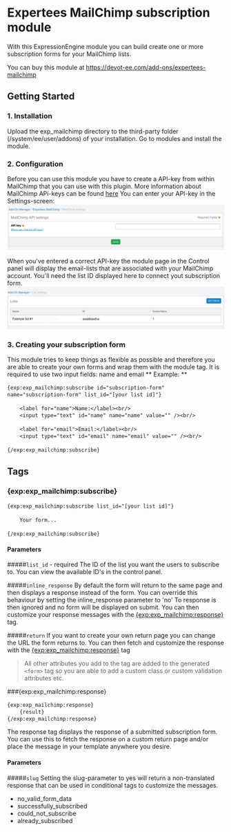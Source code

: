 # Expertees MailChimp subscription module

With this ExpressionEngine module you can build create one or more subscription forms for your MailChimp lists.

You can buy this module at https://devot-ee.com/add-ons/expertees-mailchimp

## Getting Started

### 1. Installation
Upload the exp_mailchimp directory to the third-party folder (/system/ee/user/addons) of your installation. Go to modules and install the module.

### 2. Configuration
Before you can use this module you have to create a API-key from within MailChimp that you can use with this plugin. More information about MailChimp APi-keys can be found [here](http://kb.mailchimp.com/integrations/api-integrations/about-api-keys)
You can enter your API-key in the Settings-screen:
![alt text](https://github.com/TKuypers/expressionengine-mailchimp-module/raw/master/readme/images/settings.jpg "Settings")

When you've entered a correct API-key the module page in the Control panel will display the email-lists that are associated with your MailChimp account. You'll need the list ID displayed here to connect yout subscription form.
![alt text](https://github.com/TKuypers/expressionengine-mailchimp-module/raw/master/readme/images/lists.jpg "Lists")

### 3. Creating your subscription form
This module tries to keep things as flexible as possible and therefore you are able to create your own forms and wrap them with the module tag.
It is required to use two input fields: name and email
** Example: **
```
{exp:exp_mailchimp:subscribe id="subscription-form" name="subscription-form" list_id="[your list id]"}

	<label for="name">Name:</label><br/>
	<input type="text" id="name" name="name" value="" /><br/>

	<label for="email">Email:</label><br/>
	<input type="text" id="email" name="email" value="" /><br/>

{/exp:exp_mailchimp:subscribe}
```


## Tags

### {exp:exp_mailchimp:subscribe}
```
{exp:exp_mailchimp:subscribe list_id="[your list id]"}

	Your form...
	
{/exp:exp_mailchimp:subscribe}
```

#### Parameters
#####`list_id`  - required
The ID of the list you want the users to subscribe to. You can view the available ID's in the control panel.

#####`inline_response`
By default the form will return to the same page and then displays a response instead of the form. You can override this behaviour by setting the inline_response parameter to 'no'
To response is then ignored and no form will be displayed on submit. You can then customize your response messages with the [{exp:exp_mailchimp:response}](#response) tag.

#####`return`
If you want to create your own return page you can change the URL the form returns to. You can then fetch and customize the response with the [{exp:exp_mailchimp:response}](#response) tag

> All other attributes you add to the tag are added to the generated `<form>` tag so you are able to add a custom class or custom validation attributes etc.



###{exp:exp_mailchimp:response}
```
{exp:exp_mailchimp:response}
	{result}
{/exp:exp_mailchimp:response}
```
The response tag displays the response of a submitted subscription form. You can use this to fetch the response on a custom return page and/or place the message in your template anywhere you desire.

#### Parameters
#####`slug`
Setting the slug-parameter to yes will return a non-translated response that can be used in conditional tags to customize the messages.

* no_valid_form_data
* successfully_subscribed
* could_not_subscribe
* already_subscribed
